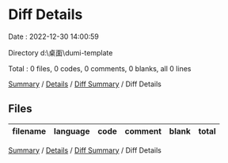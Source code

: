 # Diff Details

Date : 2022-12-30 14:00:59

Directory d:\\桌面\\dumi-template

Total : 0 files, 0 codes, 0 comments, 0 blanks, all 0 lines

[Summary](results.md) / [Details](details.md) / [Diff Summary](diff.md) / Diff Details

## Files

| filename | language | code | comment | blank | total |
| :------- | :------- | ---: | ------: | ----: | ----: |


[Summary](results.md) / [Details](details.md) / [Diff Summary](diff.md) / Diff Details
